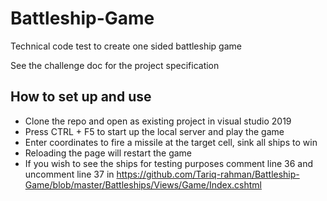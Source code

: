 # Battleship-Game
Technical code test to create one sided battleship game 

See the challenge doc for the project specification

## How to set up and use
- Clone the repo and open as existing project in visual studio 2019
- Press CTRL + F5 to start up the local server and play the game
- Enter coordinates to fire a missile at the target cell, sink all ships to win
- Reloading the page will restart the game
- If you wish to see the ships for testing purposes comment line 36 and uncomment line 37 in https://github.com/Tariq-rahman/Battleship-Game/blob/master/Battleships/Views/Game/Index.cshtml
